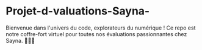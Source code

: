 # Projet-d-valuations-Sayna-
Bienvenue dans l'univers du code, explorateurs du numérique ! Ce repo est notre coffre-fort virtuel pour toutes nos évaluations passionnantes chez Sayna. 🧑‍💻💼
